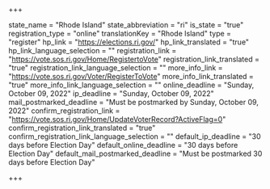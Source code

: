 +++

state_name = "Rhode Island"
state_abbreviation = "ri"
is_state = "true"
registration_type = "online"
translationKey = "Rhode Island"
type = "register"
hp_link = "https://elections.ri.gov/"
hp_link_translated = "true"
hp_link_language_selection = ""
registration_link = "https://vote.sos.ri.gov/Home/RegistertoVote"
registration_link_translated = "true"
registration_link_language_selection = ""
more_info_link = "https://vote.sos.ri.gov/Voter/RegisterToVote"
more_info_link_translated = "true"
more_info_link_language_selection = ""
online_deadline = "Sunday, October 09, 2022"
ip_deadline = "Sunday, October 09, 2022"
mail_postmarked_deadline = "Must be postmarked by Sunday, October 09, 2022"
confirm_registration_link = "https://vote.sos.ri.gov/Home/UpdateVoterRecord?ActiveFlag=0"
confirm_registration_link_translated = "true"
confirm_registration_link_language_selection = ""
default_ip_deadline = "30 days before Election Day"
default_online_deadline = "30 days before Election Day"
default_mail_postmarked_deadline = "Must be postmarked 30 days before Election Day"

+++